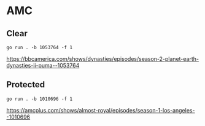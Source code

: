 # AMC

## Clear

~~~
go run . -b 1053764 -f 1
~~~

https://bbcamerica.com/shows/dynasties/episodes/season-2-planet-earth-dynasties-ii-puma--1053764

## Protected

~~~
go run . -b 1010696 -f 1
~~~

https://amcplus.com/shows/almost-royal/episodes/season-1-los-angeles--1010696
